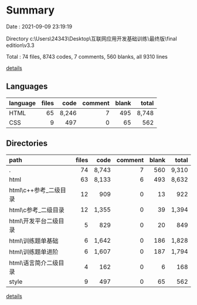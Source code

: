 # Summary

Date : 2021-09-09 23:19:19

Directory c:\Users\24343\Desktop\互联网应用开发基础训练\最终版\final edition\v3.3

Total : 74 files,  8743 codes, 7 comments, 560 blanks, all 9310 lines

[details](details.md)

## Languages
| language | files | code | comment | blank | total |
| :--- | ---: | ---: | ---: | ---: | ---: |
| HTML | 65 | 8,246 | 7 | 495 | 8,748 |
| CSS | 9 | 497 | 0 | 65 | 562 |

## Directories
| path | files | code | comment | blank | total |
| :--- | ---: | ---: | ---: | ---: | ---: |
| . | 74 | 8,743 | 7 | 560 | 9,310 |
| html | 63 | 8,133 | 6 | 493 | 8,632 |
| html\c++参考_二级目录 | 12 | 909 | 0 | 13 | 922 |
| html\c参考_二级目录 | 12 | 1,355 | 0 | 39 | 1,394 |
| html\开发平台二级目录 | 5 | 829 | 0 | 20 | 849 |
| html\训练题单基础 | 6 | 1,642 | 0 | 186 | 1,828 |
| html\训练题单进阶 | 6 | 1,607 | 0 | 187 | 1,794 |
| html\语言简介二级目录 | 4 | 162 | 0 | 6 | 168 |
| style | 9 | 497 | 0 | 65 | 562 |

[details](details.md)